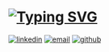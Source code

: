 # [![Typing SVG](https://readme-typing-svg.herokuapp.com?font=Tektur&size=40&duration=2500&pause=10&color=00FF00&vCenter=true&repeat=false&random=false&width=600&height=37&lines=Hello+world%2C+i'm+Marcelo+Pe%C3%B1as)]()
[![linkedin](https://img.shields.io/badge/linkedin-%231E77B5.svg?&style=for-the-badge&logo=linkedin&logoColor=white)](https://linkedin.com/in/marcelopeñas) [![email](https://img.shields.io/badge/Microsoft_Outlook-0078D4?style=for-the-badge&logo=microsoft-outlook&logoColor=white)](mailto:marcelopenas@outlook.com) [![github](https://img.shields.io/badge/github-%2324292e.svg?&style=for-the-badge&logo=github&logoColor=white)](https://github.com/marcelopenas)
